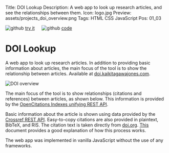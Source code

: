 Title: DOI Lookup
Description: A web app to look up research articles, and see the relationships between them.
Icon: logo.jpg
Preview: assets/projects_doi_overview.png
Tags: HTML CSS JavaScript
Pos: 01_03

<div class="right_align">
    <img class="icon" src="assets/icon_pointer.svg" alt="github"/>
    <a href="https://doi.kaikitagawajones.com/">try it</a>
    &emsp;
    <img class="icon" src="assets/icon_github.svg" alt="github"/>
    <a href="https://github.com/kal39/doi_lookup">code</a>
</div>

# DOI Lookup

A web app to look up research articles. In addition to providing basic information about articles, the main focus of the tool is to show the relationship between articles. Available at [doi.kaikitagawajones.com](https://doi.kaikitagawajones.com).

![DOI overview](assets/projects_doi_overview.png)

The main focus of the tool is to show relationships (citations and references) between articles, as shown below. This information is provided by the [OpenCitations Indexes unifying REST API](https://opencitations.net/index/api/v1).

Basic information about the article is shown using data provided by the [Crossref REST API](https://www.crossref.org/documentation/retrieve-metadata/rest-api/). Easy-to-copy citations are also provided in plaintext, BibTeX, and RIS. The citation text is taken directly from [doi.org](https://www.doi.org/). [This](https://citation.crosscite.org/docs.html) document provides a good explanation of how this process works.

The web app was implemented in vanilla JavaScript without the use of any frameworks.